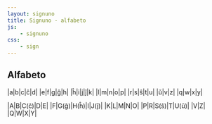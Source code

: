 ```yaml
---
layout: signuno
title: Signuno - alfabeto
js:
    - signuno
css:
    - sign
---
```


<!--
https://www.sutton-signwriting.io/signmaker
-->

## Alfabeto

<div id="alfabeto">

|a|b|c|ĉ|d|
|e|f|g|ĝ|h|
|ĥ|i|j|ĵ|k|
|l|m|n|o|p|
|r|s|ŝ|t|u|
|ŭ|v|z|
|q|w|x|y|

|A|B|C(ĉ)|D|E|
|F|G(ĝ)|H(ĥ)|I|J(ĵ)|
|K|L|M|N|O|
|P|R|S(ŝ)|T|U(ŭ)|
|V|Z|
|Q|W|X|Y|

</div>

<script>
    const abc = document.querySelectorAll("#alfabeto table tr")
        .forEach((tr) => {
            // kopiu la tabellinion
            const _tr = tr.cloneNode(true);
            // traduku al Signuno
           for (const td of _tr.children) {
              // trovu tekstojn de la ĉeloj en la vortaro
              // forigu (...) antaŭe
              const text = td.textContent.replace(/\(.*\)/,'');
              const sgn = Gesto.sgn_elm[text];
              if (sgn) {
                td.setAttribute("data-sgn",sgn);
              }
           }
           tr.insertAdjacentElement("afterend",_tr)
        });

</script>

<!--
|a|b|c|ĉ|d|e|
|S1f820|S14720|S16d20|S17720|S10120|S14a20|

|f|g|ĝ|h|ĥ|i|
|S1ce20|S10020|S1f520|S1a020|S19c20|S19220|

|j|ĵ|k|l|m|n|
|S1b020|S12820|S14020|S1dc20|S20020|S1fe20|

|o|p|r|s|ŝ|
|S17620|S12a20|S11a20|S20320|S14c20|

|t|u|ŭ|v|z|
|S1ea20|S11520|S18c20|S10e20|S11e20|

|q|w|x|y|
|S1bb20|S18620|S10620|S19a20|

|A|B|C(ĉ)|D|E|
|M508x514S22802494x504S17620492x486|M506x517S15a20494x490S22104494x483|S17720|S1e220|S15020|

|F|G(ĝ)|H(ĥ)|I|J(ĵ)|
|M515x513S1ef20486x498S22104487x487|S1f520|S19c20|S1c620|S12820|

|K|L|M|N|O|
|S16320|M512x513S1eb20488x494S22200489x487|S18e20|S11e20|S1eb20|

|P|R|S(ŝ)|T|U(ŭ)|
|S1da20|S14420|S14c20|S1c520|S18c20|

|Z|Q|W|X|Y|
|M513x520S14c20489x489S22620487x480|M517x515S1c120488x486S22204484x492|M508x517S15520493x491S22200494x483|M508x519S10e20493x489S22600497x482|M508x517S15420493x492S22204495x483|

-->